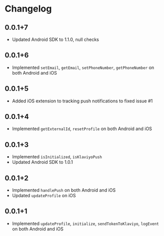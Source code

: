 # Changelog

## 0.0.1+7

* Updated Android SDK to 1.1.0, null checks

## 0.0.1+6

* Implemented `setEmail`, `getEmail`, `setPhoneNumber`, `getPhoneNumber` on both Android and iOS

## 0.0.1+5

* Added iOS extension to tracking push notifications to fixed issue #1

## 0.0.1+4

* Implemented `getExternalId`, `resetProfile` on both Android and iOS

## 0.0.1+3

* Implemented `isInitialized`, `isKlaviyoPush`
* Updated Android SDK to 1.0.1

## 0.0.1+2

* Implemented `handlePush` on both Android and iOS
* Updated `updateProfile` on iOS

## 0.0.1+1

* Implemented `updateProfile`, `initialize`, `sendTokenToKlaviyo`, `logEvent` on both Android and iOS
